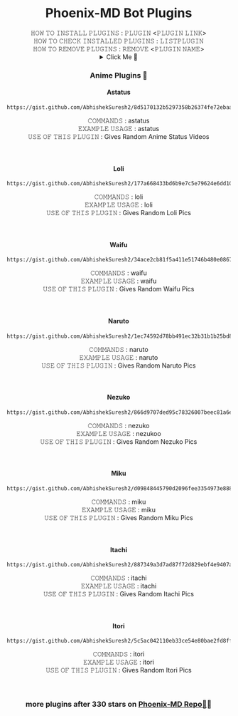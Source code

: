 <h1 align="center"> Phoenix-MD Bot Plugins </h1>
<div align="center">
𝙷𝙾𝚆 𝚃𝙾 𝙸𝙽𝚂𝚃𝙰𝙻𝙻 𝙿𝙻𝚄𝙶𝙸𝙽𝚂 : 𝙿𝙻𝚄𝙶𝙸𝙽 <𝙿𝙻𝚄𝙶𝙸𝙽 𝙻𝙸𝙽𝙺> <br>
𝙷𝙾𝚆 𝚃𝙾 𝙲𝙷𝙴𝙲𝙺 𝙸𝙽𝚂𝚃𝙰𝙻𝙻𝙴𝙳 𝙿𝙻𝚄𝙶𝙸𝙽𝚂 : 𝙻𝙸𝚂𝚃𝙿𝙻𝚄𝙶𝙸𝙽 <br>
𝙷𝙾𝚆 𝚃𝙾 𝚁𝙴𝙼𝙾𝚅𝙴 𝙿𝙻𝚄𝙶𝙸𝙽𝚂 : 𝚁𝙴𝙼𝙾𝚅𝙴 <𝙿𝙻𝚄𝙶𝙸𝙽 𝙽𝙰𝙼𝙴>
<br>

<details>
<summary>Click Me 💬</summary>
<p>
  
### Select A Category 📝
  
* [Anime 🌸](#phoenix-animePlugins) 
* [Not found](#Not found)
* [Not found](#Not found)
* [Not found](#Not found) 
* [Not found](#Not found)
* [Not found](#Not found)
* [Not found](#Not found)

</p>
</details>

<a name="phoenix-animePlugins"></a>
### Anime Plugins 🌸
<h4 align="center"> Astatus </h1>


```
https://gist.github.com/AbhishekSuresh2/8d5170132b5297358b26374fe72ebaa3
```
𝙲𝙾𝙼𝙼𝙰𝙽𝙳𝚂 : astatus <br>
𝙴𝚇𝙰𝙼𝙿𝙻𝙴 𝚄𝚂𝙰𝙶𝙴 : astatus <br>
𝚄𝚂𝙴 𝙾𝙵 𝚃𝙷𝙸𝚂 𝙿𝙻𝚄𝙶𝙸𝙽 : Gives Random Anime Status Videos
<br>
<br>
<br>
<h4 align="center"> Loli </h1>


```
https://gist.github.com/AbhishekSuresh2/177a668433bd6b9e7c5e79624e6dd10e
```
𝙲𝙾𝙼𝙼𝙰𝙽𝙳𝚂 : loli <br>
𝙴𝚇𝙰𝙼𝙿𝙻𝙴 𝚄𝚂𝙰𝙶𝙴 : loli <br>
𝚄𝚂𝙴 𝙾𝙵 𝚃𝙷𝙸𝚂 𝙿𝙻𝚄𝙶𝙸𝙽 : Gives Random Loli Pics
<br>
<br>
<br>
<h4 align="center"> Waifu </h1>


```
https://gist.github.com/AbhishekSuresh2/34ace2cb81f5a411e51746b480e08679
```
𝙲𝙾𝙼𝙼𝙰𝙽𝙳𝚂 : waifu <br>
𝙴𝚇𝙰𝙼𝙿𝙻𝙴 𝚄𝚂𝙰𝙶𝙴 : waifu <br>
𝚄𝚂𝙴 𝙾𝙵 𝚃𝙷𝙸𝚂 𝙿𝙻𝚄𝙶𝙸𝙽 : Gives Random Waifu Pics
<br>
<br>
<br>
<h4 align="center"> Naruto </h1>


```
https://gist.github.com/AbhishekSuresh2/1ec74592d78bb491ec32b31b1b25bd8a
```
𝙲𝙾𝙼𝙼𝙰𝙽𝙳𝚂 : naruto <br>
𝙴𝚇𝙰𝙼𝙿𝙻𝙴 𝚄𝚂𝙰𝙶𝙴 : naruto <br>
𝚄𝚂𝙴 𝙾𝙵 𝚃𝙷𝙸𝚂 𝙿𝙻𝚄𝙶𝙸𝙽 : Gives Random Naruto Pics
<br>
<br>
<br>
<h4 align="center"> Nezuko </h1>


```
https://gist.github.com/AbhishekSuresh2/866d9707ded95c78326007beec81a6e9
```
𝙲𝙾𝙼𝙼𝙰𝙽𝙳𝚂 : nezuko <br>
𝙴𝚇𝙰𝙼𝙿𝙻𝙴 𝚄𝚂𝙰𝙶𝙴 : nezukoo <br>
𝚄𝚂𝙴 𝙾𝙵 𝚃𝙷𝙸𝚂 𝙿𝙻𝚄𝙶𝙸𝙽 : Gives Random Nezuko Pics
<br>
<br>
<br>
<h4 align="center"> Miku </h1>


```
https://gist.github.com/AbhishekSuresh2/d09848445790d2096fee3354973e8884
```
𝙲𝙾𝙼𝙼𝙰𝙽𝙳𝚂 : miku <br>
𝙴𝚇𝙰𝙼𝙿𝙻𝙴 𝚄𝚂𝙰𝙶𝙴 : miku <br>
𝚄𝚂𝙴 𝙾𝙵 𝚃𝙷𝙸𝚂 𝙿𝙻𝚄𝙶𝙸𝙽 : Gives Random Miku Pics
<br>
<br>
<br>
<h4 align="center"> Itachi </h1>


```
https://gist.github.com/AbhishekSuresh2/887349a3d7ad87f72d829ebf4e9407a6
```
𝙲𝙾𝙼𝙼𝙰𝙽𝙳𝚂 : itachi <br>
𝙴𝚇𝙰𝙼𝙿𝙻𝙴 𝚄𝚂𝙰𝙶𝙴 : itachi <br>
𝚄𝚂𝙴 𝙾𝙵 𝚃𝙷𝙸𝚂 𝙿𝙻𝚄𝙶𝙸𝙽 : Gives Random Itachi Pics
<br>
<br>
<br>
<h4 align="center"> Itori </h1>


```
https://gist.github.com/AbhishekSuresh2/5c5ac042110eb33ce54e80bae2fd8ff0
```
𝙲𝙾𝙼𝙼𝙰𝙽𝙳𝚂 : itori <br>
𝙴𝚇𝙰𝙼𝙿𝙻𝙴 𝚄𝚂𝙰𝙶𝙴 : itori <br>
𝚄𝚂𝙴 𝙾𝙵 𝚃𝙷𝙸𝚂 𝙿𝙻𝚄𝙶𝙸𝙽 : Gives Random Itori Pics
<br>
<br>
<br>
### more plugins after 330 stars on [Phoenix-MD Repo📌](https://github.com/AbhishekSuresh2/Phoenix-MD)🎯
